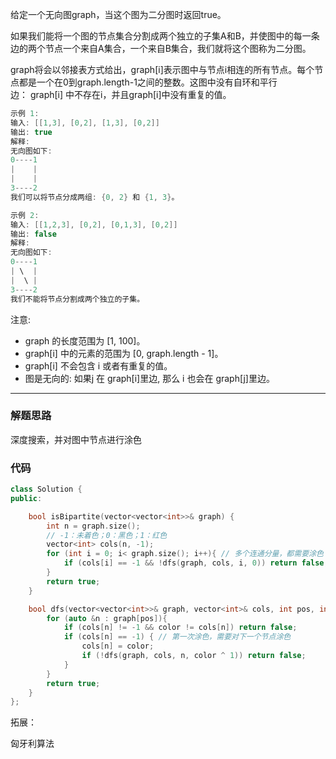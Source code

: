 给定一个无向图graph，当这个图为二分图时返回true。

如果我们能将一个图的节点集合分割成两个独立的子集A和B，并使图中的每一条边的两个节点一个来自A集合，一个来自B集合，我们就将这个图称为二分图。

graph将会以邻接表方式给出，graph[i]表示图中与节点i相连的所有节点。每个节点都是一个在0到graph.length-1之间的整数。这图中没有自环和平行边： graph[i] 中不存在i，并且graph[i]中没有重复的值。

```cpp
示例 1:
输入: [[1,3], [0,2], [1,3], [0,2]]
输出: true
解释:
无向图如下:
0----1
|    |
|    |
3----2
我们可以将节点分成两组: {0, 2} 和 {1, 3}。

示例 2:
输入: [[1,2,3], [0,2], [0,1,3], [0,2]]
输出: false
解释:
无向图如下:
0----1
| \  |
|  \ |
3----2
我们不能将节点分割成两个独立的子集。
```

注意:

- graph 的长度范围为 [1, 100]。
- graph[i] 中的元素的范围为 [0, graph.length - 1]。
- graph[i] 不会包含 i 或者有重复的值。
- 图是无向的: 如果j 在 graph[i]里边, 那么 i 也会在 graph[j]里边。

---

### 解题思路

深度搜索，并对图中节点进行涂色

### 代码

```cpp
class Solution {
public:

    bool isBipartite(vector<vector<int>>& graph) {
        int n = graph.size();
        // -1：未着色；0：黑色；1：红色
        vector<int> cols(n, -1);
        for (int i = 0; i< graph.size(); i++){ // 多个连通分量，都需要涂色
            if (cols[i] == -1 && !dfs(graph, cols, i, 0)) return false;
        }
        return true;
    }

    bool dfs(vector<vector<int>>& graph, vector<int>& cols, int pos, int color){
        for (auto &n : graph[pos]){
            if (cols[n] != -1 && color != cols[n]) return false;
            if (cols[n] == -1) { // 第一次涂色，需要对下一个节点涂色
                cols[n] = color;
                if (!dfs(graph, cols, n, color ^ 1)) return false;
            }
        }
        return true;
    }
};
```

拓展：

匈牙利算法
